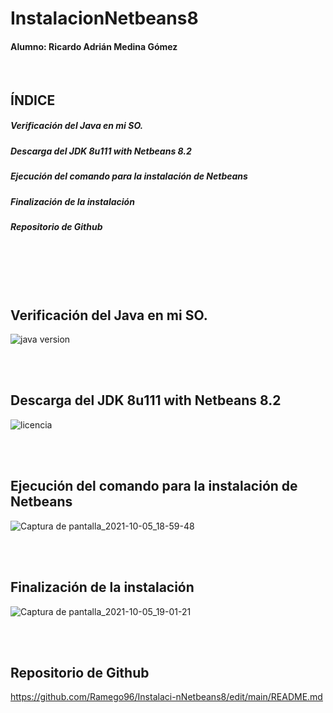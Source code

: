 # InstalacionNetbeans8


#### Alumno: Ricardo Adrián Medina Gómez

<br>

## ÍNDICE

##### Verificación del Java en mi SO.
##### Descarga del JDK 8u111 with Netbeans 8.2
##### Ejecución del comando para la instalación de Netbeans
##### Finalización de la instalación
##### Repositorio de Github

<br>
<br>
<br>
<br>

## Verificación del Java en mi SO.

![java version](https://user-images.githubusercontent.com/78496018/136178552-12fe1e3f-b772-4b94-ad34-6f011f8cdfbb.png)

<br>
<br>

## Descarga del JDK 8u111 with Netbeans 8.2

![licencia](https://user-images.githubusercontent.com/78496018/136178613-f08c937f-0370-4697-9e21-115a32a83f86.png)

<br>
<br>

## Ejecución del comando para la instalación de Netbeans

![Captura de pantalla_2021-10-05_18-59-48](https://user-images.githubusercontent.com/78496018/136178650-2d791869-9846-4091-aca2-135c0aaf7b45.jpg)

<br>
<br>

## Finalización de la instalación

![Captura de pantalla_2021-10-05_19-01-21](https://user-images.githubusercontent.com/78496018/136178670-3f31abe5-76ee-4b72-982c-6df65caca4da.jpg)

<br>
<br>

## Repositorio de Github

https://github.com/Ramego96/Instalaci-nNetbeans8/edit/main/README.md

